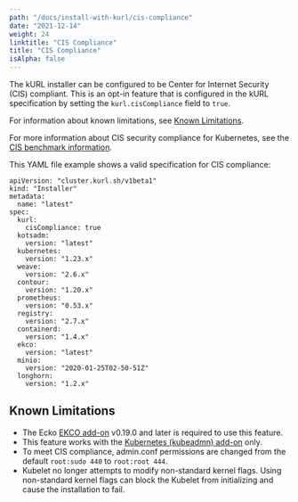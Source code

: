 ```yaml
---
path: "/docs/install-with-kurl/cis-compliance"
date: "2021-12-14"
weight: 24
linktitle: "CIS Compliance"
title: "CIS Compliance"
isAlpha: false
---
```

The kURL installer can be configured to be Center for Internet Security (CIS) compliant. This is an opt-in feature that is configured in the kURL specification by setting the `kurl.cisCompliance` field to `true`.

For information about known limitations, see [Known Limitations](#known-limitations).

For more information about CIS security compliance for Kubernetes, see the [CIS benchmark information](https://www.cisecurity.org/benchmark/kubernetes).

This YAML file example shows a valid specification for CIS compliance:

```
apiVersion: "cluster.kurl.sh/v1beta1"
kind: "Installer"
metadata: 
  name: "latest"
spec: 
  kurl:
    cisCompliance: true
  kotsadm:
    version: "latest"
  kubernetes: 
    version: "1.23.x"
  weave: 
    version: "2.6.x"
  contour: 
    version: "1.20.x"
  prometheus: 
    version: "0.53.x"
  registry: 
    version: "2.7.x"
  containerd: 
    version: "1.4.x"
  ekco: 
    version: "latest"
  minio: 
    version: "2020-01-25T02-50-51Z"
  longhorn: 
    version: "1.2.x"
```

## Known Limitations

* The Ecko [EKCO add-on](/docs/add-ons/ekco) v0.19.0 and later is required to use this feature.
* This feature works with the [Kubernetes (kubeadmn) add-on](https://kurl.sh.docs/add-ons/kubernetes) only.
* To meet CIS compliance, admin.conf permissions are changed from the default `root:sudo 440` to `root:root 444`.
* Kubelet no longer attempts to modify non-standard kernel flags. Using non-standard kernel flags can block the Kubelet from initializing and cause the installation to fail.
